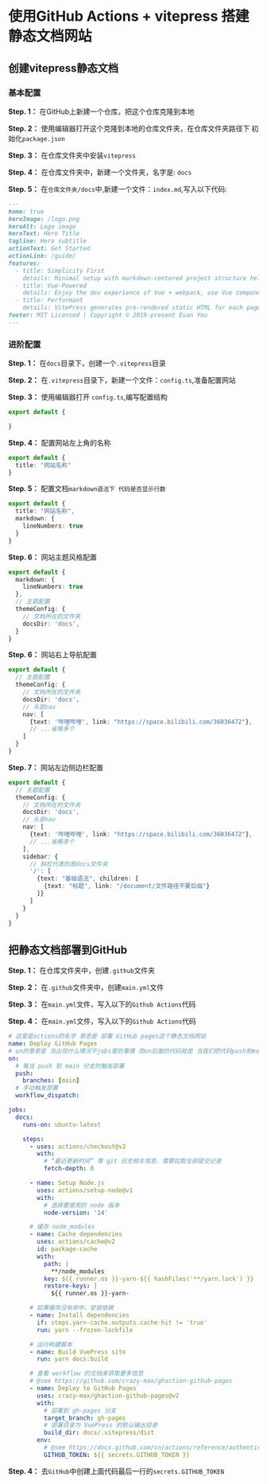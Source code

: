 # 使用GitHub Actions + vitepress 搭建静态文档网站

## 创建vitepress静态文档

### 基本配置

**Step. 1：** 在GitHub上新建一个仓库，把这个仓库克隆到本地

**Step. 2：** 使用编辑器打开这个克隆到本地的仓库文件夹，在仓库文件夹路径下 初始化`package.json`

**Step. 3：** 在仓库文件夹中安装`vitepress`

**Step. 4：** 在仓库文件夹中，新建一个文件夹，名字是: `docs`

**Step. 5：** 在`仓库文件夹/docs`中,新建一个文件：`index.md`,写入以下代码:

```md
---
home: true
heroImage: /logo.png
heroAlt: Logo image
heroText: Hero Title
tagline: Hero subtitle
actionText: Get Started
actionLink: /guide/
features:
  - title: Simplicity First
    details: Minimal setup with markdown-centered project structure helps you focus on writing.
  - title: Vue-Powered
    details: Enjoy the dev experience of Vue + webpack, use Vue components in markdown, and develop custom themes with Vue.
  - title: Performant
    details: VitePress generates pre-rendered static HTML for each page, and runs as an SPA once a page is loaded.
footer: MIT Licensed | Copyright © 2019-present Evan You
---
```

### 进阶配置

**Step. 1：** 在`docs`目录下，创建一个`.vitepress`目录

**Step. 2：** 在`.vitepress`目录下，新建一个文件：`config.ts`,准备配置网站

**Step. 3：** 使用编辑器打开 `config.ts`,编写配置结构

```ts
export default {

}
```

**Step. 4：** 配置网站左上角的名称

```ts
export default {
  title: "网站名称"
}
```

**Step. 5：** 配置文档`markdown语法下 代码是否显示行数`

```ts
export default {
  title: "网站名称",
  markdown: {
    lineNumbers: true
  }
}
```

**Step. 6：** 网站主题风格配置

```ts
export default {
  markdown: {
    lineNumbers: true
  },
  // 主题配置
  themeConfig: {
    // 文档所在的文件夹
    docsDir: 'docs',
  }
}
```

**Step. 6：** 网站右上导航配置

```ts
export default {
  // 主题配置
  themeConfig: {
    // 文档所在的文件夹
    docsDir: 'docs',
    // 头部nav
    nav: [
      {text: '哔哩哔哩', link: "https://space.bilibili.com/36036472"},
      // ...省略多个
    ]
  }
}
```

**Step. 7：** 网站左边侧边栏配置

```ts
export default {
  // 主题配置
  themeConfig: {
    // 文档所在的文件夹
    docsDir: 'docs',
    // 头部nav
    nav: [
      {text: '哔哩哔哩', link: "https://space.bilibili.com/36036472"},
      // ...省略多个
    ],
    sidebar: {
      // 斜杠代表的是docs文件夹
      '/': [
        {text: "基础语法", children: [
          {text: "标题", link: "/document/文件路径不要后缀"}
        ]}
      ]
    }
  }
}
```

## 把静态文档部署到GitHub

**Step. 1：** 在仓库文件夹中，创建`.github`文件夹

**Step. 2：** 在`.github`文件夹中，创建`main.yml`文件

**Step. 3：** 在`main.yml`文件，写入以下的`Github Actions`代码

**Step. 4：** 在`main.yml`文件，写入以下的`Github Actions`代码

```yml
# 这里是actions的名字 意思是 部署 GitHub pages这个静态文档网站
name: Deploy GitHub Pages
# on的意思是 当出现什么情况干jobs里的事情 而on后面的代码就是 当我们把代码push到main分支的时候 让githubactions去做jobs中的事情
on:
  # 每当 push 到 main 分支时触发部署
  push:
    branches: [main]
  # 手动触发部署
  workflow_dispatch:

jobs:
  docs:
    runs-on: ubuntu-latest

    steps:
      - uses: actions/checkout@v2
        with:
          # “最近更新时间” 等 git 日志相关信息，需要拉取全部提交记录
          fetch-depth: 0

      - name: Setup Node.js
        uses: actions/setup-node@v1
        with:
          # 选择要使用的 node 版本
          node-version: '14'

      # 缓存 node_modules
      - name: Cache dependencies
        uses: actions/cache@v2
        id: package-cache
        with:
          path: |
            **/node_modules
          key: ${{ runner.os }}-yarn-${{ hashFiles('**/yarn.lock') }}
          restore-keys: |
            ${{ runner.os }}-yarn-

      # 如果缓存没有命中，安装依赖
      - name: Install dependencies
        if: steps.yarn-cache.outputs.cache-hit != 'true'
        run: yarn --frozen-lockfile

      # 运行构建脚本
      - name: Build VuePress site
        run: yarn docs:build

      # 查看 workflow 的文档来获取更多信息
      # @see https://github.com/crazy-max/ghaction-github-pages
      - name: Deploy to GitHub Pages
        uses: crazy-max/ghaction-github-pages@v2
        with:
          # 部署到 gh-pages 分支
          target_branch: gh-pages
          # 部署目录为 VuePress 的默认输出目录
          build_dir: docs/.vitepress/dist 
        env:
          # @see https://docs.github.com/cn/actions/reference/authentication-in-a-workflow#about-the-github_token-secret
          GITHUB_TOKEN: ${{ secrets.GITHUB_TOKEN }}
```

**Step. 4：** 去`GitHub`中创建上面代码最后一行的`secrets.GITHUB_TOKEN`

